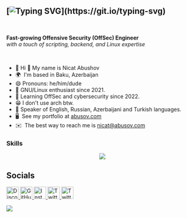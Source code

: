 ## [![Typing SVG](https://readme-typing-svg.herokuapp.com?font=Fira+Code&weight=900&size=36&duration=4500&pause=1000&color=EFF763&vCenter=true&width=435&lines=Cybersecurity+Engineer;Team+Leader;Entrepreneur;Open+Source+Lover;)](https://git.io/typing-svg)

<br/>

**Fast-growing Offensive Security (OffSec) Engineer**  
_with a touch of scripting, backend, and Linux expertise_

<br />



*   👀  Hi 👋 My name is Nicat Abushov
*   🌍  I'm based in Baku, Azerbaijan
*   😄 Pronouns: he/him/dude
*   💌  GNU/Linux enthusiast since 2021.
*   🎯  Learning OffSec and cybersecurity since 2022.
*   😁  I don't use arch btw.
*   🧠  Speaker of English, Russian, Azerbaijani and Turkish languages.
*   🖥️  See my portfolio at [abusov.com](abusov.com)
*   ✉️  The best way to reach me is [nicat@abusov.com](mailto:nicat@abusov.com)





### Skills
<p align="center">
  <a href="https://skillicons.dev">
    <img src="https://skillicons.dev/icons?i=github,py,html,css,js,wordpress,vscode,ps,ai,figma,linux,md,windows,sublime,powershell,notion,linkedin,kali,discord,debian&theme=light&perline=10" />
  </a>
</p>



## Socials
           
<p align="left">
  <a href="https://discord.com/users/abusoww" target="_blank" rel="noreferrer">
    <img src="https://raw.githubusercontent.com/danielcranney/readme-generator/main/public/icons/socials/discord.svg" width="32" height="32" alt="Discord" />
  </a>
  <a href="https://www.github.com/abusoww" target="_blank" rel="noreferrer">
    <img src="https://raw.githubusercontent.com/danielcranney/readme-generator/main/public/icons/socials/github-dark.svg" width="32" height="32" alt="GitHub" />
  </a>
  <a href="https://instagram.com/nicat.abushov" target="_blank" rel="noreferrer">
    <img src="https://raw.githubusercontent.com/danielcranney/readme-generator/main/public/icons/socials/instagram.svg" width="32" height="32" alt="Instagram" />
  </a>
  <a href="https://twitter.com/abusoww" target="_blank" rel="noreferrer">
    <img src="https://raw.githubusercontent.com/danielcranney/readme-generator/main/public/icons/socials/twitter-dark.svg" width="32" height="32" alt="Twitter" />
  </a>
  </a>
  <a href="https://www.linkedin.com/in/nicatabushov/" target="_blank" rel="noreferrer">
    <img src="https://raw.githubusercontent.com/danielcranney/readme-generator/main/public/icons/socials/linkedin-dark.svg" width="32" height="32" alt="Twitter" />
  </a>
</p>

![](https://komarev.com/ghpvc/?username=abusowwK09&color=green&style=for-the-badge&label=VISITOR+COUNT&base=301)
